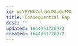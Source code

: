 ```yaml
---
id: gcYRYWk7olzWcOAaQcFMt
title: Consequential Gap
desc: ''
updated: 1644961726972
created: 1644961726972
---
```


